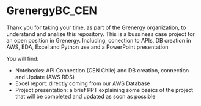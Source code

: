 # GrenergyBC_CEN
Thank you for taking your time, as part of the Grenergy organization, to understand and analize this repository. This is a bussiness case project for an open position in Grenergy. Including, conection to APIs, DB creation in AWS, EDA, Excel and Python use and a PowerPoint presentation

You will find: 
  - Notebooks: API Connection (CEN Chile) and DB creation, connection and Update (AWS RDS)
  - Excel report: directly coming from our AWS Database
  - Project presentation: a brief PPT explaining some basics of the project that will be completed and updated as soon as possible

